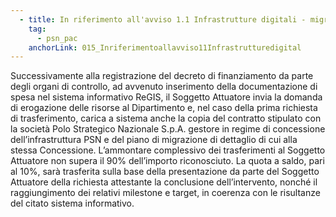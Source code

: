 ```yaml
---
  - title: In riferimento all'avviso 1.1 Infrastrutture digitali - migrazione PSN - PAC Pilota, quando può essere richiesta l'erogazione del finanziamento?  E in quali modalità verrà corrisposto?
    tag:
      - psn_pac
    anchorLink: 015_Inriferimentoallavviso11Infrastrutturedigital
---
```


Successivamente alla registrazione del decreto di finanziamento da parte degli organi di controllo, ad avvenuto inserimento della documentazione di spesa nel sistema informativo ReGIS, il Soggetto Attuatore invia la domanda di erogazione delle risorse al Dipartimento e, nel caso della prima richiesta di trasferimento, carica a sistema anche la copia del contratto stipulato con la società Polo Strategico Nazionale S.p.A. gestore in regime di concessione dell’infrastruttura PSN e del piano di migrazione di dettaglio di cui alla stessa Concessione. L’ammontare complessivo dei trasferimenti al Soggetto Attuatore non supera il 90% dell’importo riconosciuto. La quota a saldo, pari al 10%, sarà trasferita sulla base della presentazione da parte del Soggetto Attuatore della richiesta attestante la conclusione dell’intervento, nonché il raggiungimento dei relativi milestone e target, in coerenza con le risultanze del citato sistema informativo.
